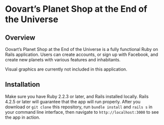 # Oovart’s Planet Shop at the End of the Universe

## Overview

Oovart’s Planet Shop at the End of the Universe is a fully functional Ruby on Rails application. Users can create accounts, or sign up with Facebook, and create new planets with various features and inhabitants.

Visual graphics are currently not included in this application. 

## Installation

Make sure you have Ruby 2.2.3 or later, and Rails installed locally. Rails 4.2.5 or later will guarantee that the app will run properly. After you download or `git clone` this repository, run `bundle install` and `rails s` in your command line interface, then navigate to `http://localhost:3000` to see the app in action.
